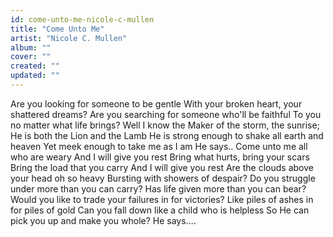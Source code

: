 ```yaml
---
id: come-unto-me-nicole-c-mullen
title: "Come Unto Me"
artist: "Nicole C. Mullen"
album: ""
cover: ""
created: ""
updated: ""
---
```


Are you looking for someone to be gentle
With your broken heart, your shattered dreams?
Are you searching for someone who'll be faithful
To you no matter what life brings?
Well I know the Maker of the storm, the sunrise;
He is both the Lion and the Lamb
He is strong enough to shake all earth and heaven
Yet meek enough to take me as I am
He says..
Come unto me all who are weary
And I will give you rest
Bring what hurts, bring your scars
Bring the load that you carry
And I will give you rest
Are the clouds above your head oh so heavy
Bursting with showers of despair?
Do you struggle under more than you can carry?
Has life given more than you can bear?
Would you like to trade your failures in for victories?
Like piles of ashes in for piles of gold
Can you fall down like a child who is helpless
So He can pick you up and make you whole?
He says....